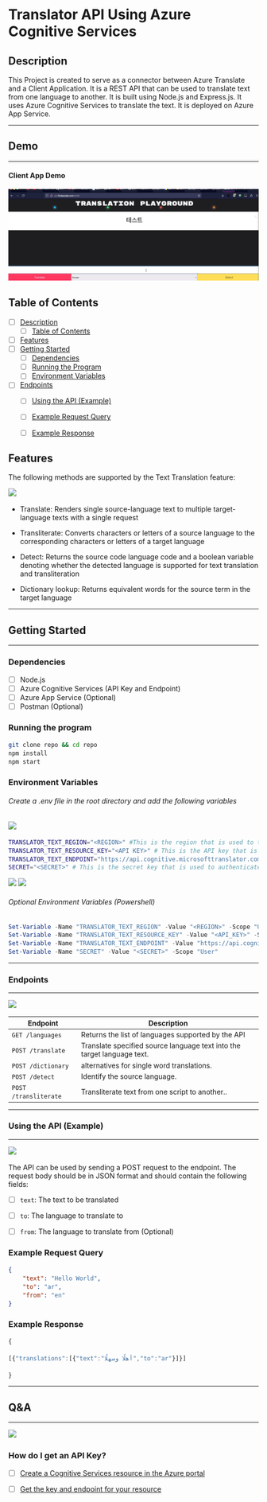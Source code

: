 # Translator API Using Azure Cognitive Services


## Description
This Project is created to serve as a connector between Azure Translate and a Client Application. It is a REST API that can be used to translate text from one language to another. It is built using Node.js and Express.js. It uses Azure Cognitive Services to translate the text. It is deployed on Azure App Service.

---

## Demo

---

#### Client App Demo
<img src="Client%20App%20Demo.gif"> 


## Table of Contents
- [ ] [Description](#description)
  - [ ] [Table of Contents](#table-of-contents)
- [ ] [Features](#features)
- [ ] [Getting Started](#getting-started)
  - [ ] [Dependencies](#dependencies)
  - [ ] [Running the Program](#running-the-program)
  - [ ] [Environment Variables](#environment-variables)
- [ ] [Endpoints](#endpoints)
  - [ ] [Using the API (Example)](#using-the-api-example)
  - [ ] [Example Request Query](#example-request-query)
  - [ ] [Example Response](#example-response) 


## Features

The following methods are supported by the Text Translation feature:

![](https://img.shields.io/badge/Features-API-blue)

  - Translate: Renders single source-language text to multiple target-language texts with a single request
  
- Transliterate: Converts characters or letters of a source language to the corresponding characters or letters of a target language
-  Detect: Returns the source code language code and a boolean variable denoting whether the detected language is supported for text translation and transliteration
-   Dictionary lookup: Returns equivalent words for the source term in the target language
 

---

## Getting Started

---


### Dependencies

- [ ] Node.js
- [ ] Azure Cognitive Services (API Key and Endpoint)
- [ ] Azure App Service (Optional)
- [ ] Postman (Optional)

### Running the program
```bash
git clone repo && cd repo
npm install
npm start
```
### Environment Variables
###### Create a .env file in the root directory and add the following variables ####
![](https://img.shields.io/badge/DOTENV-Configuration-green)
```bash
TRANSLATOR_TEXT_REGION="<REGION>" #This is the region that is used to translate the text. It should be in the format "region" e.g. "eastus
TRANSLATOR_TEXT_RESOURCE_KEY="<API KEY>" # This is the API key that is used to authenticate the user
TRANSLATOR_TEXT_ENDPOINT="https://api.cognitive.microsofttranslator.com" # This is the endpoint that is used to translate the text
SECRET="<SECRET>" # This is the secret key that is used to authenticate the user
```

![](https://img.shields.io/badge/EnvironmentVariables-CONFIG-green)
![](https://img.shields.io/badge/Powershell-Command-blue)
###### Optional Environment Variables (Powershell) ######
```powershell
Set-Variable -Name "TRANSLATOR_TEXT_REGION" -Value "<REGION>" -Scope "User"
Set-Variable -Name "TRANSLATOR_TEXT_RESOURCE_KEY" -Value "<API_KEY>" -Scope "User"
Set-Variable -Name "TRANSLATOR_TEXT_ENDPOINT" -Value "https://api.cognitive.microsofttranslator.com" -Scope "User"
Set-Variable -Name "SECRET" -Value "<SECRET>" -Scope "User"
```


---

### Endpoints
---
<a href="http://findasnake.com">![](https://img.shields.io/badge/Endpoints-REST-yellow)
</a>




| Endpoint           | Description                                                             |
| ------------------ | ----------------------------------------------------------------------- |
| `GET /languages`   | Returns the list of languages supported by the API                      |
| `POST /translate`  | Translate specified source language text into the target language text. |
| `POST /dictionary` | alternatives for single word translations.                              |
| `POST /detect`     | Identify the source language.                                           |
| `POST /transliterate`      | Transliterate text from one script to another.. |



---

### Using the API (Example)
---
<a href="http://findasnake.com">![](https://img.shields.io/badge/UsingTheAPI-EXAMPLE-geem)</a>

The API can be used by sending a POST request to the endpoint. The request body should be in JSON format and should contain the following fields:
- [ ] `text`: The text to be translated

- [ ] `to`: The language to translate to

- [ ] `from`: The language to translate from (Optional) 


### Example Request Query

```json
{
    "text": "Hello World",
    "to": "ar",
    "from": "en"
}
```

### Example Response
```javascript
{

[{"translations":[{"text":"أهلًا وسهلًا","to":"ar"}]}]

}
```

---

## Q&A
---
<a href="http://findasnake.com">![](https://img.shields.io/badge/Q&A-FAQs-yellowgreen)</a>

### How do I get an API Key?
- [ ] [Create a Cognitive Services resource in the Azure portal](https://docs.microsoft.com/en-us/azure/cognitive-services/cognitive-services-apis-create-account?tabs=multiservice%2Cwindows)

- [ ] [Get the key and endpoint for your resource](https://docs.microsoft.com/en-us/azure/cognitive-services/cognitive-services-apis-create-account?tabs=multiservice%2Cwindows#get-the-key-and-endpoint-for-your-resource)


